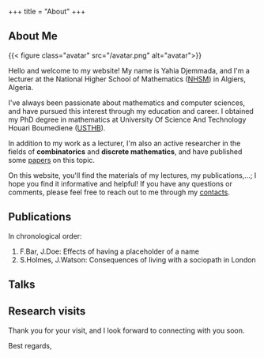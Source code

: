 +++
title = "About"
+++

## About Me

{{< figure class="avatar" src="/avatar.png" alt="avatar">}}

Hello and welcome to my website! My name is Yahia Djemmada, and I'm a lecturer at the National Higher School of Mathematics ([NHSM](http://nhsm.edu.dz/)) in Algiers, Algeria.

I've always been passionate about mathematics and computer sciences, and have pursued this interest through my education and career. I obtained my PhD degree in mathematics at University Of Science And Technology Houari Boumediene ([USTHB](https://www.usthb.dz/)).

In addition to my work as a lecturer, I'm also an active researcher in the fields of **combinatorics** and **discrete mathematics**, and have published some [papers](#publications) on this topic.

On this website, you'll find the materials of my lectures, my publications,...; I hope you find it informative and helpful! If you have any questions or comments, please feel free to reach out to me through my [contacts](./contact).



## Publications

In chronological order:
1. F.Bar, J.Doe: Effects of having a placeholder of a name
2. S.Holmes, J.Watson: Consequences of living with a sociopath in London

## Talks

## Research visits



Thank you for your visit, and I look forward to connecting with you soon.

Best regards,